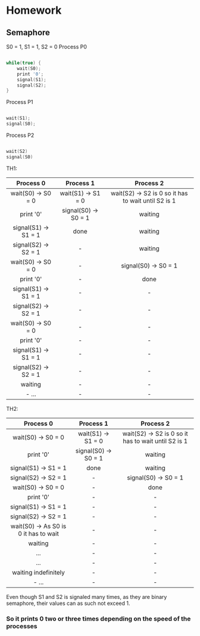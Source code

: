 # Homework

## Semaphore

S0 = 1, S1 = 1, S2 = 0
Process P0

``` C

while(true) {
    wait(S0);
    print '0';
    signal(S1);
    signal(S2);
}
```

Process P1

``` C

wait(S1);
signal(S0);
```

Process P2

``` C

wait(S2)
signal(S0)
```

TH1:

|      Process 0       |      Process 1       |                      Process 2                      |
| :------------------: | :------------------: | :-------------------------------------------------: |
|  wait(S0) -> S0 = 0  |  wait(S1) -> S1 = 0  | wait(S2) -> S2 is 0 so it has to wait until S2 is 1 |
|      print '0'       | signal(S0) -> S0 = 1 |                       waiting                       |
| signal(S1) -> S1 = 1 |         done         |                       waiting                       |
| signal(S2) -> S2 = 1 |          -           |                       waiting                       |
|  wait(S0) -> S0 = 0  |          -           |                signal(S0) -> S0 = 1                 |
|      print '0'       |          -           |                        done                         |
| signal(S1) -> S1 = 1 |          -           |                          -                          |
| signal(S2) -> S2 = 1 |          -           |                          -                          |
|  wait(S0) -> S0 = 0  |          -           |                          -                          |
|      print '0'       |          -           |                          -                          |
| signal(S1) -> S1 = 1 |          -           |                          -                          |
| signal(S2) -> S2 = 1 |          -           |                          -                          |
|       waiting        |          -           |                          -                          |
|        - ...         |          -           |                          -                          |
TH2:

|      Process 0       |      Process 1       |                      Process 2                      |
| :------------------: | :------------------: | :-------------------------------------------------: |
|  wait(S0) -> S0 = 0  |  wait(S1) -> S1 = 0  | wait(S2) -> S2 is 0 so it has to wait until S2 is 1 |
|      print '0'       | signal(S0) -> S0 = 1 |                       waiting                       |
| signal(S1) -> S1 = 1 |         done         |                       waiting                       |
| signal(S2) -> S2 = 1 |          -           |                          signal(S0) -> S0 = 1                     |
|  wait(S0) -> S0 = 0  |          -           |                done     |
|      print '0'       |          -           |                    -                       |
| signal(S1) -> S1 = 1 |          -           |                          -                          |
| signal(S2) -> S2 = 1 |          -           |                          -                          |
|  wait(S0) -> As S0 is 0 it has to wait  |          -           |                          -                          |
|      waiting      |          -           |                          -                          |
| ... |          -           |                          -                          |
| ... |          -           |                          -                          |
|       waiting  indefinitely     |          -           |                          -                          |
|        - ...         |          -           |                          -                          |
Even though S1 and S2 is signaled many times, as they are binary semaphore, their values can as such not exceed 1.

### So it prints 0  two or three times depending on the speed of the processes
